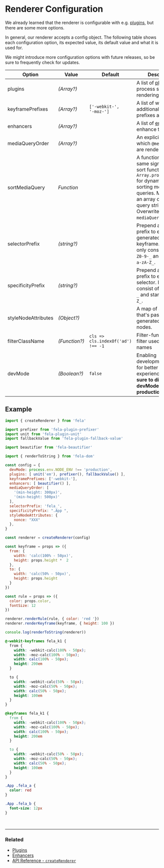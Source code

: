 # Renderer Configuration

We already learned that the renderer is configurable with e.g. [plugins](../advanced/Plugins.md), but there are some more options.

In general, our renderer accepts a config object. The following table shows each configuration option, its expected value, its default value and what it is used for.

We might introduce more configuration options with future releases, so be sure to frequently check for updates.

| Option | Value | Default | Description |
| ------ | ------ | --------- | --- |
| plugins | *(Array?)* |  | A list of [plugins](../advanced/Plugins.md) to process styles before rendering |
| keyframePrefixes | *(Array?)* |`['-webkit-',`<br>`'-moz-']` | A list of which additional `@keyframes` prefixes are rendered |
| enhancers  | *(Array?)* |  |  A list of [enhancers](../advanced/Enhancers.md) to enhance the renderer
| mediaQueryOrder | *(Array?)* |  | An explicit order in which `@media` queries are rendered |
| sortMediaQuery | *Function* |  | A function with the same signature as sort functions in e.g. `Array.prototype.sort` for dynamically sorting media queries. Maps over an array of media query strings. Overwrites `mediaQueryOrder`. |
| selectorPrefix | *(string?)* |  | Prepend a static prefix to every generated class and keyframe. It must only consist of `a-zA-Z0-9-_` and start with `a-zA-Z_`. |
| specificityPrefix | *(string?)* |  | Prepend a static prefix to every CSS selector. It must only consist of `a-zA-Z0-9-_` and start with `a-zA-Z_`. |
| styleNodeAttributes | *(Object?)* |  | A map of attributes that's passed to the generated style nodes. |
| filterClassName | *(Function?)* | `cls => cls.indexOf('ad') !== -1` | Filter-function to filter used class names |
| devMode | *(Boolean?)* | `false` | Enabling development mode for better developer experience. **Make sure to disable devMode in production.** |

## Example
```javascript
import { createRenderer } from 'fela'

import prefixer from 'fela-plugin-prefixer'
import unit from 'fela-plugin-unit'
import fallbackValue from 'fela-plugin-fallback-value'

import beautifier from 'fela-beautifier'

import { renderToString } from 'fela-dom'

const config = {
  devMode: process.env.NODE_ENV !== 'production',
  plugins: [ unit('em'), prefixer(), fallbackValue() ],
  keyframePrefixes: ['-webkit-'],
  enhancers: [ beautifier() ],
  mediaQueryOrder: [
    '(min-height: 300px)',
    '(min-height: 500px)'
  ],
  selectorPrefix: 'fela_',
  specificityPrefix: ".App ", 
  styleNodeAttributes: {
    nonce: "XXX"
  },
}

const renderer = createRenderer(config)

const keyframe = props => ({
  from: {
    width: 'calc(100% - 50px)',
    height: props.height *  2
  },
  to: {
    width: 'calc(50% - 50px)',
    height: props.height
  }
})

const rule = props => ({
  color: props.color,
  fontSize: 12
})

renderer.renderRule(rule, { color: 'red '})
renderer.renderKeyframe(keyframe, { height: 100 })

console.log(renderToString(renderer))
```
```CSS
@-webkit-keyframes fela_k1 {
  from {
    width: -webkit-calc(100% - 50px);
    width: -moz-calc(100% - 50px);
    width: calc(100% - 50px);
    height: 200em
  }

  to {
    width: -webkit-calc(50% - 50px);
    width: -moz-calc(50% - 50px);
    width: calc(50% - 50px);
    height: 100em
  }
}

@keyframes fela_k1 {
  from {
    width: -webkit-calc(100% - 50px);
    width: -moz-calc(100% - 50px);
    width: calc(100% - 50px);
    height: 200em
  }

  to {
    width: -webkit-calc(50% - 50px);
    width: -moz-calc(50% - 50px);
    width: calc(50% - 50px);
    height: 100em
  }
}

.App .fela_a {
  color: red
}

.App .fela_b {
  font-size: 12px
}
```

<br>

---

### Related
* [Plugins](Plugins.md)
* [Enhancers](Enhancers.md)
* [API Reference - `createRenderer`](../api/fela/createRenderer.md)
